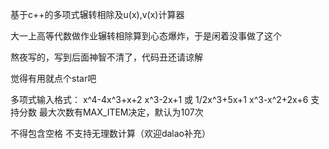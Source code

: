 基于c++的多项式辗转相除及u(x),v(x)计算器

大一上高等代数做作业辗转相除算到心态爆炸，于是闲着没事做了这个

熬夜写的，写到后面神智不清了，代码丑还请谅解

觉得有用就点个star吧

多项式输入格式：
x^4-4x^3+x+2
x^3-2x+1
或
1/2x^3+5x+1
x^3-x^2+2x+6
支持分数
最大次数有MAX_ITEM决定，默认为107次

不得包含空格
不支持无理数计算（欢迎dalao补充）
